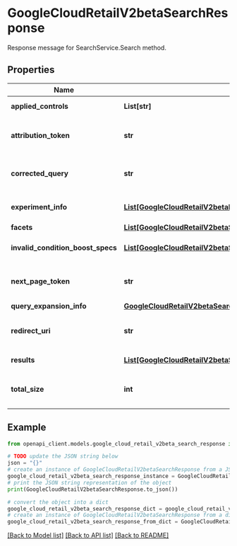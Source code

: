 # GoogleCloudRetailV2betaSearchResponse

Response message for SearchService.Search method.

## Properties

Name | Type | Description | Notes
------------ | ------------- | ------------- | -------------
**applied_controls** | **List[str]** | The fully qualified resource name of applied [controls](https://cloud.google.com/retail/docs/serving-control-rules). | [optional] 
**attribution_token** | **str** | A unique search token. This should be included in the UserEvent logs resulting from this search, which enables accurate attribution of search model performance. | [optional] 
**corrected_query** | **str** | Contains the spell corrected query, if found. If the spell correction type is AUTOMATIC, then the search results are based on corrected_query. Otherwise the original query is used for search. | [optional] 
**experiment_info** | [**List[GoogleCloudRetailV2betaExperimentInfo]**](GoogleCloudRetailV2betaExperimentInfo.md) | Metadata related to A/B testing Experiment associated with this response. Only exists when an experiment is triggered. | [optional] 
**facets** | [**List[GoogleCloudRetailV2betaSearchResponseFacet]**](GoogleCloudRetailV2betaSearchResponseFacet.md) | Results of facets requested by user. | [optional] 
**invalid_condition_boost_specs** | [**List[GoogleCloudRetailV2betaSearchRequestBoostSpecConditionBoostSpec]**](GoogleCloudRetailV2betaSearchRequestBoostSpecConditionBoostSpec.md) | The invalid SearchRequest.BoostSpec.condition_boost_specs that are not applied during serving. | [optional] 
**next_page_token** | **str** | A token that can be sent as SearchRequest.page_token to retrieve the next page. If this field is omitted, there are no subsequent pages. | [optional] 
**query_expansion_info** | [**GoogleCloudRetailV2betaSearchResponseQueryExpansionInfo**](GoogleCloudRetailV2betaSearchResponseQueryExpansionInfo.md) |  | [optional] 
**redirect_uri** | **str** | The URI of a customer-defined redirect page. If redirect action is triggered, no search is performed, and only redirect_uri and attribution_token are set in the response. | [optional] 
**results** | [**List[GoogleCloudRetailV2betaSearchResponseSearchResult]**](GoogleCloudRetailV2betaSearchResponseSearchResult.md) | A list of matched items. The order represents the ranking. | [optional] 
**total_size** | **int** | The estimated total count of matched items irrespective of pagination. The count of results returned by pagination may be less than the total_size that matches. | [optional] 

## Example

```python
from openapi_client.models.google_cloud_retail_v2beta_search_response import GoogleCloudRetailV2betaSearchResponse

# TODO update the JSON string below
json = "{}"
# create an instance of GoogleCloudRetailV2betaSearchResponse from a JSON string
google_cloud_retail_v2beta_search_response_instance = GoogleCloudRetailV2betaSearchResponse.from_json(json)
# print the JSON string representation of the object
print(GoogleCloudRetailV2betaSearchResponse.to_json())

# convert the object into a dict
google_cloud_retail_v2beta_search_response_dict = google_cloud_retail_v2beta_search_response_instance.to_dict()
# create an instance of GoogleCloudRetailV2betaSearchResponse from a dict
google_cloud_retail_v2beta_search_response_from_dict = GoogleCloudRetailV2betaSearchResponse.from_dict(google_cloud_retail_v2beta_search_response_dict)
```
[[Back to Model list]](../README.md#documentation-for-models) [[Back to API list]](../README.md#documentation-for-api-endpoints) [[Back to README]](../README.md)


